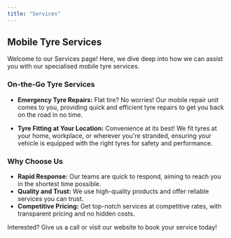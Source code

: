 ```yaml
---
title: "Services"
---
```


## Mobile Tyre  Services

Welcome to our Services page! Here, we dive deep into how we can assist you with our specialised mobile tyre services.

### On-the-Go Tyre Services

- **Emergency Tyre Repairs:** Flat tire? No worries! Our mobile repair unit comes to you, providing quick and efficient tyre repairs to get you back on the road in no time.

- **Tyre Fitting at Your Location:** Convenience at its best! We fit tyres at your home, workplace, or wherever you're stranded, ensuring your vehicle is equipped with the right tyres for safety and performance.

### Why Choose Us

- **Rapid Response:** Our teams are quick to respond, aiming to reach you in the shortest time possible.
- **Quality and Trust:** We use high-quality products and offer reliable services you can trust.
- **Competitive Pricing:** Get top-notch services at competitive rates, with transparent pricing and no hidden costs.

Interested? Give us a call or visit our website to book your service today!
